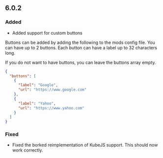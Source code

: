 ## 6.0.2

### Added

- Added support for custom buttons

Buttons can be added by adding the following to the mods config file. You can have up to 2 buttons. Each button can have a label up to 32 characters long.

If you do not want to have buttons, you can leave the buttons array empty.

```json
{
  "buttons": [
    {
      "label": "Google",
      "url": "https://www.google.com"
    },
    {
      "label": "Yahoo",
      "url": "https://www.yahoo.com"
    }
  ]
}
```

### Fixed

- Fixed the borked reimplementation of KubeJS support. This should now work correctly.
